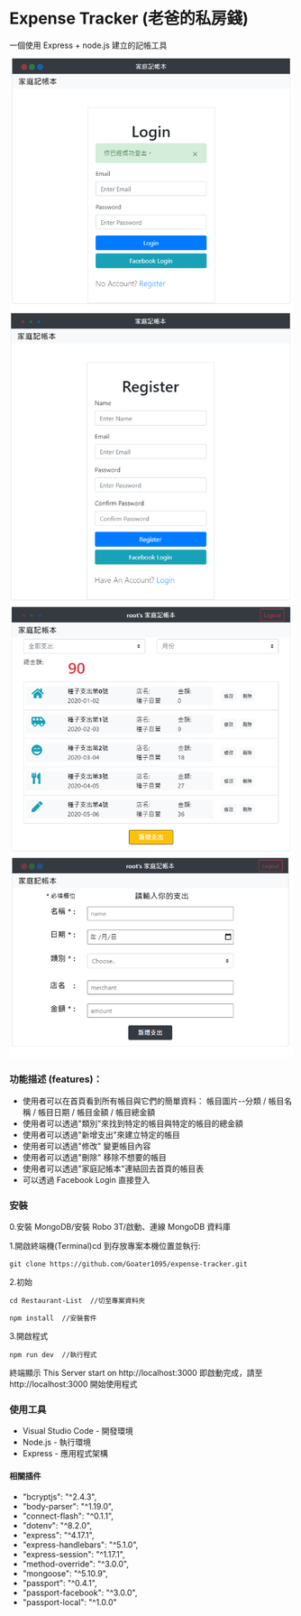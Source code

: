 # Expense Tracker (老爸的私房錢)

一個使用 Express + node.js 建立的記帳工具

![Login Page](/public/images/login.png)
![Register Page](/public/images/register.png)
![Home Page](/public/images/home.png)
![Add Page](/public/images/add.png)

### 功能描述 (features)：

- 使用者可以在首頁看到所有帳目與它們的簡單資料：
  帳目圖片--分類 / 帳目名稱 / 帳目日期 / 帳目金額 / 帳目總金額
- 使用者可以透過"類別"來找到特定的帳目與特定的帳目的總金額
- 使用者可以透過"新增支出"來建立特定的帳目
- 使用者可以透過"修改" 變更帳目內容
- 使用者可以透過"刪除" 移除不想要的帳目
- 使用者可以透過"家庭記帳本"連結回去首頁的帳目表
- 可以透過 Facebook Login 直接登入

### 安裝

0.安裝 MongoDB/安裝 Robo 3T/啟動、連線 MongoDB 資料庫

1.開啟終端機(Terminal)cd 到存放專案本機位置並執行:

```
git clone https://github.com/Goater1095/expense-tracker.git
```

2.初始

```
cd Restaurant-List  //切至專案資料夾
```

```
npm install  //安裝套件
```

3.開啟程式

```
npm run dev  //執行程式
```

終端顯示 This Server start on http://localhost:3000
即啟動完成，請至 http://localhost:3000 開始使用程式

### 使用工具

- Visual Studio Code - 開發環境
- Node.js - 執行環境
- Express - 應用程式架構

#### 相關插件

- "bcryptjs": "^2.4.3",
- "body-parser": "^1.19.0",
- "connect-flash": "^0.1.1",
- "dotenv": "^8.2.0",
- "express": "^4.17.1",
- "express-handlebars": "^5.1.0",
- "express-session": "^1.17.1",
- "method-override": "^3.0.0",
- "mongoose": "^5.10.9",
- "passport": "^0.4.1",
- "passport-facebook": "^3.0.0",
- "passport-local": "^1.0.0"
